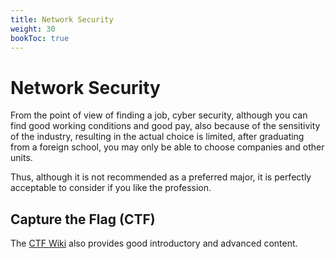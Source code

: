 ```yaml
---
title: Network Security
weight: 30
bookToc: true
---
```


# Network Security

From the point of view of finding a job, cyber security, although you can find good working conditions and good pay, also because of the sensitivity of the industry, resulting in the actual choice is limited, after graduating from a foreign school, you may only be able to choose companies and other units.

Thus, although it is not recommended as a preferred major, it is perfectly acceptable to consider if you like the profession.

## Capture the Flag (CTF)

The [CTF Wiki](https://ctf-wiki.org/) also provides good introductory and advanced content.
